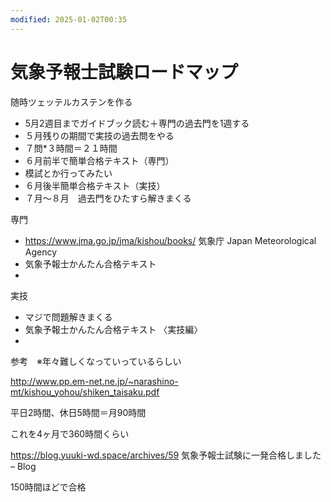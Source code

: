 ```yaml
---
modified: 2025-01-02T00:35
---
```

# 気象予報士試験ロードマップ

随時ツェッテルカステンを作る

- 5月2週目までガイドブック読む＋専門の過去門を1週する  
- ５月残りの期間で実技の過去問をやる  
- ７問*３時間＝２１時間  
- ６月前半で簡単合格テキスト（専門）  
- 模試とか行ってみたい  
- ６月後半簡単合格テキスト（実技）  
- ７月～８月　過去門をひたすら解きまくる  

専門

- https://www.jma.go.jp/jma/kishou/books/ 気象庁 Japan Meteorological Agency  
- 気象予報士かんたん合格テキスト  
-  

実技

- マジで問題解きまくる  
- 気象予報士かんたん合格テキスト 〈実技編〉  
-  

参考　※年々難しくなっていっているらしい

http://www.pp.em-net.ne.jp/~narashino-mt/kishou_yohou/shiken_taisaku.pdf

平日2時間、休日5時間＝月90時間

これを4ヶ月で360時間くらい

https://blog.yuuki-wd.space/archives/59 気象予報士試験に一発合格しました – Blog

150時間ほどで合格